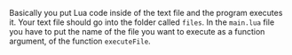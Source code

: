 Basically you put Lua code inside of the text file and the program executes it.
Your text file should go into the folder called `files`.
In the `main.lua` file you have to put the name of the file you want to execute as a function argument, of the function `executeFile`.
